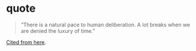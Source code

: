 # quote

> “There is a natural pace to human deliberation. A lot breaks when we are denied the luxury of time."

[Cited from here](https://www-nytimes-com.cdn.ampproject.org/c/s/www.nytimes.com/2023/03/12/opinion/chatbots-artificial-intelligence-future-weirdness.amp.html "Cited from here. "). 
